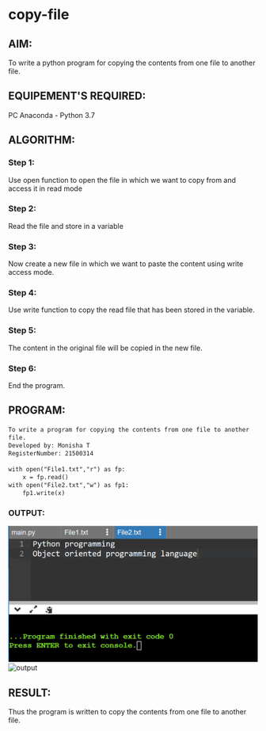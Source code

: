 # copy-file
## AIM:
To write a python program for copying the contents from one file to another file.
## EQUIPEMENT'S REQUIRED: 
PC
Anaconda - Python 3.7
## ALGORITHM:

### Step 1:
Use open function to open the file in which we want to copy from and access it in read mode

### Step 2: 
Read the file and store in a variable
 
### Step 3: 

Now create a new file in which we want to paste the content using write access mode.

### Step 4:  
Use write function to copy the read file that has been stored in the variable.

### Step 5: 
The content in the original file will be copied in the new file.

### Step 6: 
End the program.

## PROGRAM:
```
To write a program for copying the contents from one file to another file.
Developed by: Monisha T
RegisterNumber: 21500314

with open("File1.txt","r") as fp:
    x = fp.read()
with open("File2.txt","w") as fp1:
    fp1.write(x)
```    

### OUTPUT:
![output](./output.png)![output](https://user-images.githubusercontent.com/93427240/153402024-4a15b3c0-81f2-4eb7-8e11-a8edc41f4927.png)



## RESULT:
Thus the program is written to copy the contents from one file to another file.

